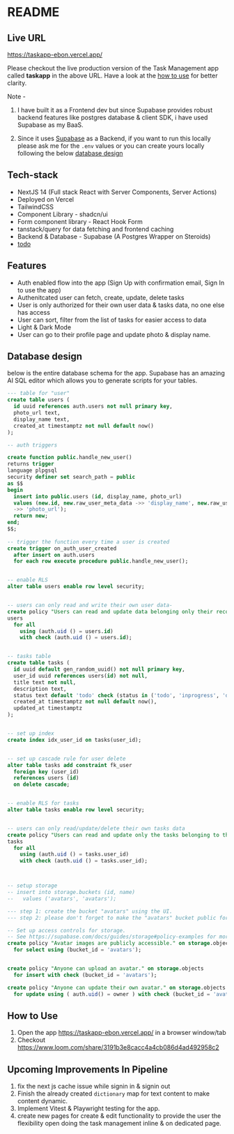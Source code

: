 # README

## Live URL
https://taskapp-ebon.vercel.app/

Please checkout the live production version of the Task Management app called **taskapp** in the above URL. Have a look at the [how to use](#how-to-use) for better clarity. 

Note - 
1. I have built it as a Frontend dev but since Supabase provides robust backend features like postgres database & client SDK, i have used Supabase as my BaaS.

2. Since it uses [Supabase](https://supabase.com/) as a Backend, if you want to run this locally please ask me for the `.env` values or you can create yours locally following the below [database design](#database-design)

## Tech-stack
* NextJS 14 (Full stack React with Server Components, Server Actions)
* Deployed on Vercel
* TailwindCSS
* Component Library - shadcn/ui
* Form component library - React Hook Form
* tanstack/query for data fetching and frontend caching
* Backend & Database - Supabase (A Postgres Wrapper on Steroids)
* [todo](#upcoming-improvements-in-pipeline)


## Features
* Auth enabled flow into the app (Sign Up with confirmation email, Sign In to use the app)
* Authenitcated user can fetch, create, update, delete tasks
* User is only authorized for their own user data & tasks data, no one else has access
* User can sort, filter from the list of tasks for easier access to data
* Light & Dark Mode
* User can go to their profile page and update photo & display name.


## Database design
below is the entire database schema for the app. Supabase has an amazing AI SQL editor which allows you to generate scripts for your tables.
```sql
--- table for "user"
create table users (
  id uuid references auth.users not null primary key,
  photo_url text,
  display_name text,
  created_at timestamptz not null default now()
);

-- auth triggers

create function public.handle_new_user()
returns trigger
language plpgsql
security definer set search_path = public
as $$
begin
  insert into public.users (id, display_name, photo_url)
  values (new.id, new.raw_user_meta_data ->> 'display_name', new.raw_user_meta_data
  ->> 'photo_url');
  return new;
end;
$$;
 
-- trigger the function every time a user is created
create trigger on_auth_user_created
  after insert on auth.users
  for each row execute procedure public.handle_new_user();


-- enable RLS
alter table users enable row level security;


-- users can only read and write their own user data- 
create policy "Users can read and update data belonging only their records" on
users
  for all
    using (auth.uid () = users.id)
    with check (auth.uid () = users.id);


-- tasks table
create table tasks (
  id uuid default gen_random_uuid() not null primary key,
  user_id uuid references users(id) not null,
  title text not null,
  description text,
  status text default 'todo' check (status in ('todo', 'inprogress', 'done')),
  created_at timestamptz not null default now(),
  updated_at timestamptz
);


-- set up index
create index idx_user_id on tasks(user_id);


-- set up cascade rule for user delete
alter table tasks add constraint fk_user
  foreign key (user_id) 
  references users (id)
  on delete cascade;


-- enable RLS for tasks
alter table tasks enable row level security;


-- users can only read/update/delete their own tasks data
create policy "Users can read and update only the tasks belonging to them" on
tasks
  for all
    using (auth.uid () = tasks.user_id)
    with check (auth.uid () = tasks.user_id);



-- setup storage
-- insert into storage.buckets (id, name)
--   values ('avatars', 'avatars');

--- step 1: create the bucket "avatars" using the UI.
--- step 2: please don't forget to make the "avatars" bucket public for object in Supabase UI 1st after creating the bucket.

-- Set up access controls for storage.
-- See https://supabase.com/docs/guides/storage#policy-examples for more details.
create policy "Avatar images are publicly accessible." on storage.objects
  for select using (bucket_id = 'avatars');


create policy "Anyone can upload an avatar." on storage.objects
  for insert with check (bucket_id = 'avatars');

create policy "Anyone can update their own avatar." on storage.objects
  for update using ( auth.uid() = owner ) with check (bucket_id = 'avatars');


```

## How to Use
1. Open the app https://taskapp-ebon.vercel.app/ in a browser window/tab
2. Checkout https://www.loom.com/share/3191b3e8cacc4a4cb086d4ad492958c2


## Upcoming Improvements In Pipeline
1. fix the next js cache issue while signin in & signin out
2. Finish the already created `dictionary` map for text content to make content dynamic.
3. Implement Vitest & Playwright testing for the app.
4. create new pages for create & edit functionality to provide the user the flexibility open doing the task management inline & on dedicated page.



